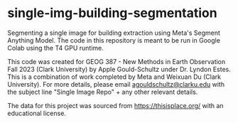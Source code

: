 # single-img-building-segmentation
Segmenting a single image for building extraction using Meta's Segment Anything Model. The code in this repository is meant to be run in Google Colab using the T4 GPU runtime.


This code was created for GEOG 387 - New Methods in Earth Observation Fall 2023 (Clark University) by Apple Gould-Schultz under Dr. Lyndon Estes. This is a combination of work completed by Meta and Weixuan Du (Clark University). For more details, please email agouldschultz@clarku.edu with the subject line "Single Image Repo" + any other relevant details.

The data for this project was sourced from https://thisisplace.org/ with an educational license. 
